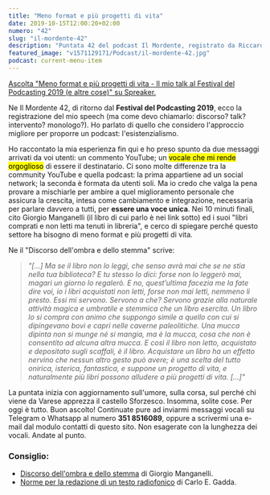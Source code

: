 ```yaml
---
title: "Meno format e più progetti di vita"
date: 2019-10-15T12:00:20+02:00
numero: "42"
slug: "il-mordente-42"
description: "Puntata 42 del podcast Il Mordente, registrato da Riccardo Palombo. Ecco il mio talk al Festival del Podcasting 2019 dal titolo: niente format e più progetti di vita."
featured_image: "v1571129171/Podcast/il-mordente-42.jpg"
podcast: current-menu-item
---
```


<a class="spreaker-player" href="https://www.spreaker.com/episode/19514704" data-resource="episode_id=19514704" data-width="100%" data-height="200px" data-theme="light" data-playlist="false" data-playlist-continuous="false" data-autoplay="false" data-live-autoplay="false" data-chapters-image="true" data-episode-image-position="right" data-hide-logo="false" data-hide-likes="false" data-hide-comments="false" data-hide-sharing="false" data-hide-download="true">Ascolta "Meno format e più progetti di vita - Il mio talk al Festival del Podcasting 2019 (e altre cose)" su Spreaker.</a>

Ne Il Mordente 42, di ritorno dal <strong>Festival del Podcasting 2019</strong>, ecco la registrazione del mio speech (ma come devo chiamarlo: discorso? talk? intervento? monologo?). Ho parlato di quello che considero l'approccio migliore per proporre un podcast: l'esistenzialismo. 

Ho raccontato la mia esperienza fin qui e ho preso spunto da due messaggi arrivati da voi utenti: un commento YouTube; un <mark>vocale che mi rende orgoglioso</mark> di essere il destinatario. Ci sono molte differenze tra la community YouTube e quella podcast: la prima appartiene ad un social network; la seconda è formata da utenti soli. Ma io credo che valga la pena provare a mischiarle per ambire a quel miglioramento personale che assicura la crescita, intesa come cambiamento e integrazione, necessaria per parlare davvero a tutti, per <strong>essere una voce unica</strong>. Nei 10 minuti finali, cito Giorgio Manganelli (il libro di cui parlo è nei link sotto) ed i suoi "libri comprati e non letti ma tenuti in libreria", e cerco di spiegare perché questo settore ha bisogno di meno format e più progetti di vita.

Ne il "Discorso dell'ombra e dello stemma" scrive:

> _"[...] Ma se il libro non lo leggi, che senso avrà mai che se ne stia nella tua biblioteca? E tu stesso lo dici: forse non lo leggerò mai, magari un giorno lo regalerò. E no, quest’ultima facezia me la fate dire voi, io i libri acquistati non letti, forse non mai letti, nemmeno li presto. Essi mi servono. Servono a che? Servono grazie alla naturale attività magica e umbratile e stemmica che un libro esercita. Un libro lo si compra con animo che suppongo simile a quello con cui si dipingevano bovi e capri nelle caverne paleolitiche. Una mucca dipinta non si munge né si mangia, ma è la mucca, cosa che non è consentito ad alcuna altra mucca. E così il libro non letto, acquistato e depositato sugli scaffali, è il libro. Acquistare un libro ha un effetto nervino che nessun altro gesto può avere; è una scelta del tutto onirica, isterica, fantastica, e suppone un progetto di vita, e naturalmente più libri possono alludere a più progetti di vita. [...]"_

La puntata inizia con aggiornamento sull'umore, sulla corsa, sul perché chi viene da Varese apprezza il castello Sforzesco. Insomma, solite cose. Per oggi è tutto. Buon ascolto! Continuate pure ad inviarmi messaggi vocali su Telegram o Whatsapp al numero <strong>351 8516089</strong>, oppure a scrivermi una e-mail dal modulo contatti di questo sito. Non esagerate con la lunghezza dei vocali. Andate al punto.

### Consiglio:
<ul>
<li><a class="text-info" href="https://amzn.to/2Saxfj8" target="_blank" rel="noopener" rel="nofollow" title="Vedi il libro Discorso dell'ombra e dello stemma">Discorso dell'ombra e dello stemma</a> di Giorgio Manganelli.</li>
<li><a href="https://amzn.to/2ZQtMik" target="_blank" rel="noopener" rel="nofollow" title="Vedi il libro Norme per la redazione di un testo radiofonico">Norme per la redazione di un testo radiofonico</a> di Carlo E. Gadda.</li>
</ul>